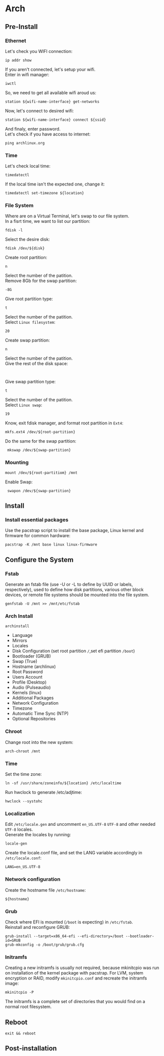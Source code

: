 # Arch
## Pre-Install
### Ethernet
Let's check you WIFI connection:
```
ip addr show
```
If you aren't connected, let's setup your wifi.\
Enter in wifi manager:
```
iwctl
```
So, we need to get all available wifi aroud us:
```
station ${wifi-name-interface} get-networks
```
Now, let's connect to desired wifi:
```
station ${wifi-name-interface} connect ${ssid}
```
And finaly, enter password.\
Let's check if you have access to internet:
```
ping archlinux.org
```
### Time
Let's check local time:
```
timedatectl
```
If the local time isn't the expected one, change it:
```
timedatectl set-timezone ${location}
```
### File System  
Where are on a Virtual Terminal, let's swap to our file system.\
In a fisrt time, we want to list our partition:
```
fdisk -l
```
Select the desire disk:
```
fdisk /dev/${disk}
```
Create root partition:
```
n
```
Select the number of the patition.\
Remove 8Gb for the swap partition:
```
-8G
```
Give root partition type:
```
t
```
Select the number of the patition.\
Select `Linux filesystem`:
```
20
```
Create swap partition:
```
n
```
Select the number of the patition.\
Give the rest of the disk space:
```
 
```
Give swap partition type:
```
t
```
Select the number of the patition.\
Select `Linux swap`:
```
19
```
Know, exit fdisk manager, and format root partition in `Ext4`:
```
mkfs.ext4 /dev/${root-partition}
```
Do the same for the swap partition:
```
 mkswap /dev/${swap-partition}
```
### Mounting
```
mount /dev/${root-partitiom} /mnt
```
Enable Swap:
```
 swapon /dev/${swap-partition}
```
## Install
### Install essential packages
Use the pacstrap script to install the base package, Linux kernel and firmware for common hardware: 
```
pacstrap -K /mnt base linux linux-firmware
```
## Configure the System
### Fstab
Generate an fstab file (use -U or -L to define by UUID or labels, respectively), used to define how disk partitions, various other block devices, or remote file systems should be mounted into the file system.
```
genfstab -U /mnt >> /mnt/etc/fstab
```
### Arch Install
```
archinstall
```
+ Language
+ Mirrors
+ Locales
+ Disk Configuration (set root partition `/`,set efi partition `/boot`)
+ Bootloader (GRUB)
+ Swap (True)
+ Hostname (archlinux)
+ Root Password 
+ Users Account
+ Profile (Desktop)
+ Audio (Pulseaudio)
+ Kernels (linux)
+ Additional Packages
+ Network Configuration
+ Timezone
+ Automatic Time Sync (NTP)
+ Optional Repositories
### Chroot
Change root into the new system:
```
arch-chroot /mnt
```
### Time
Set the time zone:
```
ln -sf /usr/share/zoneinfo/${location} /etc/localtime
```
Run hwclock to generate /etc/adjtime: 
```
hwclock --systohc
```
### Localization
Edit `/etc/locale.gen` and uncomment `en_US.UTF-8` `UTF-8` and other needed `UTF-8` locales.\
Generate the locales by running:
```
locale-gen
```
Create the locale.conf file, and set the LANG variable accordingly in `/etc/locale.conf`:
```
LANG=en_US.UTF-8
```
### Network configuration
Create the hostname file `/etc/hostname`:
```
${hostname}
```
### Grub
Check where EFI is mounted (`/boot` is expecting) in `/etc/fstab`.\
Reinstall and reconfigure GRUB:
```
grub-install --target=x86_64-efi --efi-directory=/boot --bootloader-id=GRUB
grub-mkconfig -o /boot/grub/grub.cfg
```
### Initramfs
Creating a new initramfs is usually not required, because mkinitcpio was run on installation of the kernel package with pacstrap.
For LVM, system encryption or RAID, modify `mkinitcpio.conf` and recreate the initramfs image:
```
mkinitcpio -P
```
The initramfs is a complete set of directories that you would find on a normal root filesystem.
## Reboot 
```
exit && reboot
```
## Post-installation
